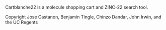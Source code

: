 Cartblanche22 is a molecule shopping cart and ZINC-22 search tool. 


Copyright Jose Castanon, Benjamin Tingle, Chinzo Dandar, John Irwin, and the UC Regents